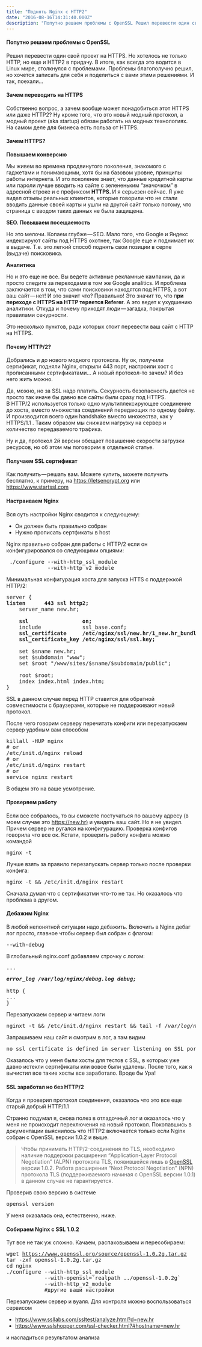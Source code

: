 ```yaml
---
title: "Поднять Nginx с HTTP2"
date: "2016-08-16T14:31:40.000Z"
description: "Попутно решаем проблемы с OpenSSL Решил перевести один свой проект на HTTPS. Но хотелось не только HTTP, но еще и HTTP2 в придач"
---
```


<h4>Попутно решаем проблемы с OpenSSL</h4>
<p>Решил перевести один свой проект на HTTPS. Но хотелось не только HTTP, но еще и HTTP2 в придачу. В итоге, как всегда это водится в Linux мире, столкнулся с проблемами. Проблемы благополучно решил, но хочется записать для себя и поделиться с вами этими решениями. И так, поехали…</p>
<h4>Зачем переводить на HTTPS</h4>
<p>Собственно вопрос, а зачем вообще может понадобиться этот HTTPS или даже HTTP2? Ну кроме того, что это новый модный протокол, а модный проект (aka startup) обязан работать на модных технологиях. На самом деле для бизнеса есть польза от HTTPS.</p>
<h4>Зачем HTTPS?</h4>
<p><strong>Повышаем конверсию</strong></p>
<p>Мы живем во времена продвинутого поколения, знакомого с гаджетами и понимающими, хотя бы на базовом уровне, принципы работы интернета. И это поколение знает, что данные кредитной карты или пароли лучше вводить на сайте с зелененьким “значочком” в адресной строке и с префиксом <strong>HTTPS. </strong>И я серьезен сейчас. Я уже видел отзывы реальных клиентов, которые говорили что не стали вводить данные своей карты и ушли на другой сайт только потому, что страница с вводом таких данных не была защищена.</p>
<p><strong>SEO. Повышаем посещаемость</strong></p>
<p>Но это мелочи. Копаем глубже — SEO. Мало того, что Google и Яндекс индексируют сайты под HTTPS охотнее, так Google еще и поднимает их в выдаче. Т.е. это легкий способ поднять свои позиции в серпе (выдаче) поисковика.</p>
<p><strong>Аналитика</strong></p>
<p>Но и это еще не все. Вы ведете активные рекламные кампании, да и просто следите за переходами в том же Google analitics. И проблема заключается в том, что сами поисковики находятся под HTTPS, а вот ваш сайт — нет! И это значит что? Правильно! Это значит то, что п<strong>ри переходе с HTTPS на HTTP теряется Referer</strong>. А это ведет к ухудшению аналитики. Откуда и почему приходят люди — загадка, покрытая правилами секурности.</p>
<p>Это несколько пунктов, ради которых стоит перевести ваш сайт с HTTP на HTTPS.</p>
<h4>Почему HTTP/2?</h4>
<p>Добрались и до нового модного протокола. Ну ок, получили сертификат, подняли Nginx, открыли 443 порт, настроили хост с прописанными сертификатами… А новый протокол-то зачем? И без него жить можно.</p>
<p>Да, можно, но за SSL надо платить. Секурность безопасность дается не просто так иначе бы давно все сайты были сразу под HTTPS. <br />В HTTP/2 используется только одно мультиплексирующее соединение до хоста, вместо множества соединений передающих по одному файлу. И производится всего один handshake вместо множества, как у HTTPS/1.1 . Таким образом мы снижаем нагрузку на сервер и количество передаваемого трафика.</p>
<p>Ну и да, протокол 2й версии обещает повышение скорости загрузки ресурсов, но об этом мы поговорим в отдельной статье.</p>
<h4>Получаем SSL сертификат</h4>
<p>Как получить — решать вам. Можете купить, можете получить бесплатно, к примеру, на <a href="https://letsencrypt.org/" target="_blank" rel="noopener noreferrer">https://letsencrypt.org</a> или <a href="https://www.startssl.com/" target="_blank" rel="noopener noreferrer">https://www.startssl.com</a></p>
<h4>Настраиваем Nginx</h4>
<p>Вся суть настройки Nginx сводится к следующему:</p>
<ul>
<li>Он должен быть правильно собран</li>
<li>Нужно прописать сертфикаты в host</li>
</ul>
<p>Nginx правильно собран для работы с HTTP/2 если он конфигурировался со следующими опциями:</p>
<pre> ./configure --with-http_ssl_module <br>             --with-http_v2_module</pre>
<p>Минимальная конфигурация хоста для запуска HTTS с поддержкой HTTP/2:</p>
<pre>server {<br><strong>listen      443 ssl http2;</strong><br>    server_name new.hr;<br><br><strong>    ssl                 on;</strong><br>    include             ssl_base.conf;<br><strong>    ssl_certificate     /etc/nginx/ssl/new.hr/1_new.hr_bundle.crt;<br>    ssl_certificate_key /etc/nginx/ssl/ssl.key;<br><br></strong>    set $sname new.hr;<br>    set $subdomain "www";<br>    set $root "/www/sites/$sname/$subdomain/public";<br><br>    root $root;<br>    index index.html index.htm;<br>}</pre>
<p>SSL в данном случае перед HTTP ставится для обратной совместимости с браузерами, которые не поддерживают новый протокол.</p>
<p>После чего говорим серверу перечитать конфиги или перезапускаем сервер удобным вам способом</p>
<pre>killall -HUP nginx<br># or<br>/etc/init.d/nginx reload<br># or<br>/etc/init.d/nginx restart<br># or <br>service nginx restart</pre>
<p>В общем это на ваше усмотрение.</p>
<h4>Проверяем работу</h4>
<p>Если все собралось, то вы сможете постучаться по вашему адресу (в моем случае это <a href="https://new.hr%29" target="_blank" rel="noopener noreferrer">https://new.hr)</a> и увидеть ваш сайт. Но я не увидел. Причем сервер не ругался на конфигурацию. Проверка конфигов говорила что все ок. Кстати, проверить работу конфига можно командой</p>
<pre>nginx -t</pre>
<p>Лучше взять за правило перезапускать сервер только после проверки конфига:</p>
<pre>nginx -t &amp;&amp; /etc/init.d/nginx restart</pre>
<p>Сначала думал что с сертификатми что-то не так. Но оказалось что проблема в другом.</p>
<h4>Дебажим Nginx</h4>
<p>В любой непонятной ситуации надо дебажить. Включить в Nginx дебаг лог просто, главное чтобы сервер был собран с флагом:</p>
<pre>--with-debug</pre>
<p>В глобальный nginx.conf добавляем строчку с логом:</p>
<pre>...</pre>
<pre><strong><em>error_log /var/log/nginx/debug.log debug;</em></strong><em><br><br></em>http {<br>...<br>}</pre>
<p>Перезапускаем сервер и читаем логи</p>
<pre>nginxt -t &amp;&amp; /etc/init.d/nginx restart &amp;&amp; tail -f <em>/var/log/nginx/debug.log</em></pre>
<p>Запрашиваем наш сайт и смотрим в лог, а там видим</p>
<pre>no ssl_certificate is defined in server listening on SSL port while SSL handshaking</pre>
<p>Оказалось что у меня были хосты для тестов с SSL, в которых уже давно истекли сертификаты или вовсе были удалены. После того, как я вычистил все такие хосты все заработало. Вроде бы Ура!</p>
<h4>SSL заработал но без HTTP/2</h4>
<p>Когда я проверил протокол соединения, оказалось что это все еще старый добрый HTTP/1.1</p>
<p>Странно подумал я, снова полез в отладочный лог и оказалось что у меня не происходит переключения на новый протокол. Покопавшись в документации выяснилось что HTTP2 включается только если Nginx собран с OpenSSL версии 1.0.2 и выше.</p>
<blockquote><p>Чтобы принимать HTTP/2-соединения по TLS, необходимо наличие поддержки расширения “Application-Layer Protocol Negotiation” (ALPN) протокола TLS, появившейся лишь в <a href="http://www.openssl.org/" target="_blank" rel="noopener noreferrer">OpenSSL</a> версии 1.0.2. Работа расширения “Next Protocol Negotiation” (NPN) протокола TLS (поддерживаемого начиная с OpenSSL версии 1.0.1) в данном случае не гарантируется.</p></blockquote>
<p>Проверив свою версию в системе</p>
<pre>openssl version</pre>
<p>У меня оказалась она, естественно, ниже.</p>
<h4>Собираем Nginx с SSL 1.0.2</h4>
<p>Тут все не так уж сложно. Качаем, распаковываем и пересобираем:</p>
<pre>wget <a href="https://www.openssl.org/source/openssl-1.0.2g.tar.gz" target="_blank" rel="noopener noreferrer">https://www.openssl.org/source/openssl-1.0.2g.tar.gz</a><br>tar -zxf openssl-1.0.2g.tar.gz<br>cd nginx<br>./configure --with-http_ssl_module <br>            --with-openssl=`realpath ../openssl-1.0.2g` <br>            --with-http_v2_module <br>            #другие ваши настройки </pre>
<p>Перезапускаем сервер и вуаля. Для контроля можно воспользоваться сервисом</p>
<ul>
<li><a href="https://www.ssllabs.com/ssltest/analyze.html?d=new.hr" target="_blank" rel="noopener noreferrer">https://www.ssllabs.com/ssltest/analyze.html?d=new.hr</a></li>
<li><a href="https://www.sslshopper.com/ssl-checker.html?#hostname=new.hr" target="_blank" rel="noopener noreferrer">https://www.sslshopper.com/ssl-checker.html?#hostname=new.hr</a></li>
</ul>
<p>и насладиться результатом анализа</p>



